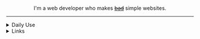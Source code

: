 
<h1 align="center"><img src=""></h1>

<p align="center" >I'm a web developer who makes <a href="https://bluzzard.repl.co"><s>bad</s></a> simple websites.</p>

---

<details>
  <summary>Daily Use</summary>

 ```[REDACTED]```
</details>

<details>
  <summary>Links</summary>

[![Twitter Follow](https://img.shields.io/twitter/follow/notBluzzard?color=8495f3&label=Twitter%3A&logo=twitter&logoColor=8495f3&style=for-the-badge)](https://twitter.com/intent/user?screen_name=notbluzzard)   [![YouTube Channel Subscribers](https://img.shields.io/youtube/channel/subscribers/UCyHYr1XB3d8NuEYyTvHV_Zw?color=8495f3&label=Youtube%3A&logo=youtube&logoColor=8495f3&style=for-the-badge)](https://www.youtube.com/channel/UCyHYr1XB3d8NuEYyTvHV_Zw) [![GitHub followers](https://img.shields.io/github/followers/bluzzardthewizard?color=8495f3&label=Github%3A&logo=github&logoColor=8495f3&style=for-the-badge)](https://github.com/BluzzardTheWizard/)
</details>



